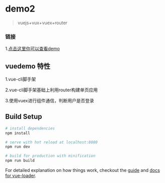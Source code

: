 # demo2

> vuejs+vux+vuex+router

### 链接
1.[点击这里你可以查看demo](https://gzzhuqinglian.github.io/apages/vuedemo/#/index)

vuedemo 特性
-----------------------------------

1.vue-cli脚手架

2.vue-cli脚手架基础上利用router构建单页应用

3.使用vuex进行组件通信，判断用户是否登录


## Build Setup

``` bash
# install dependencies
npm install

# serve with hot reload at localhost:8080
npm run dev

# build for production with minification
npm run build
```

For detailed explanation on how things work, checkout the [guide](http://vuejs-templates.github.io/webpack/) and [docs for vue-loader](http://vuejs.github.io/vue-loader).
